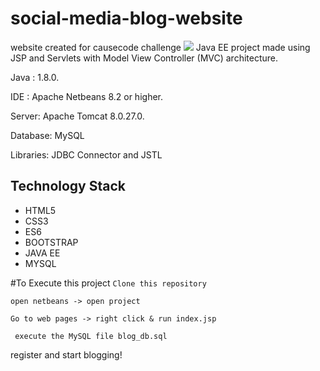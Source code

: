 # social-media-blog-website
website created for causecode challenge 
![](blog-website.gif)
Java EE project made using JSP and Servlets with Model View Controller (MVC) architecture.

Java : 1.8.0.

IDE : Apache Netbeans 8.2 or higher.

Server: Apache Tomcat 8.0.27.0.

Database: MySQL

Libraries: JDBC Connector and JSTL

## Technology Stack
* HTML5
* CSS3
* ES6
* BOOTSTRAP
* JAVA EE
* MYSQL

#To Execute this project
```Clone this repository```

```open netbeans -> open project``` 

```Go to web pages -> right click & run index.jsp```

`` execute the MySQL file blog_db.sql``

register and start blogging!
